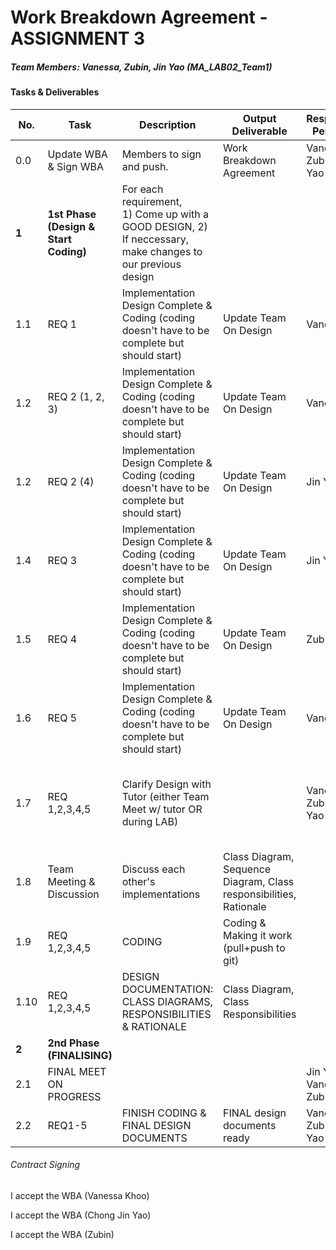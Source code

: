 # Work Breakdown Agreement - ASSIGNMENT 3
##### Team Members: Vanessa, Zubin, Jin Yao (MA_LAB02_Team1)

#### Tasks & Deliverables

| No. | Task      | Description | Output Deliverable | Responsible Person(s) | Deadline | Reviewer & Tester | Review/Test Dateline 
| ----------- | ----------- | ----------- | ----------- | ----------- | ----------- | ----------- | ----------- |
|0.0| Update WBA & Sign WBA | Members to sign and push. |  Work Breakdown Agreement | Vanessa, Zubin, Jin Yao | 15 Apr |  |  
|**1**| **1st Phase (Design & Start Coding)** | For each requirement, <br> 1) Come up with a GOOD DESIGN, 2) If neccessary, make changes to our previous design  | 
|1.1| REQ 1 | Implementation Design Complete & Coding (coding doesn't have to be complete but should start) | Update Team On Design | Vanessa | BEST BY 10 May, TUESDAY; ELSE 12 May, THURSDAY |  | 12 May
|1.2| REQ 2 (1, 2, 3) | Implementation Design Complete & Coding (coding doesn't have to be complete but should start) | Update Team On Design | Vanessa | BEST BY 10 May, TUESDAY; ELSE 12 May, THURSDAY |  | 12 May
|1.2| REQ 2 (4) | Implementation Design Complete & Coding (coding doesn't have to be complete but should start) | Update Team On Design | Jin Yao | BEST BY 10 May, TUESDAY; ELSE 12 May, THURSDAY |  | 12 May
|1.4| REQ 3 | Implementation Design Complete & Coding (coding doesn't have to be complete but should start) | Update Team On Design | Jin Yao | BEST BY 10 May, TUESDAY; ELSE 12 May, THURSDAY |  | 12 May
|1.5| REQ 4 | Implementation Design Complete & Coding (coding doesn't have to be complete but should start) | Update Team On Design | Zubin | BEST BY 10 May, TUESDAY; ELSE 12 May, THURSDAY |  | 12 May
|1.6| REQ 5 | Implementation Design Complete & Coding (coding doesn't have to be complete but should start) | Update Team On Design | Vanessa | BEST BY 10 May, TUESDAY; ELSE 12 May, THURSDAY |  | 12 May
|1.7| REQ 1,2,3,4,5 | Clarify Design with Tutor (either Team Meet w/ tutor OR during LAB) |  | Vanessa, Zubin, Jin Yao | 10 May, TUESDAY; ELSE 12 May, THURSDAY SCHEDULE SESSION |  | 12 May
|1.8| Team Meeting & Discussion | Discuss each other's implementations |  Class Diagram, Sequence Diagram, Class responsibilities, Rationale |  | 12 May, THURSDAY OR 13 May, FRIDAY | Vanessa, Zubin, Jin Yao | 12 May
|1.9| REQ 1,2,3,4,5 | CODING | Coding & Making it work (pull+push to git) |  | 14 May 90% progress | Vanessa, Zubin, Jin Yao | 14 May
|1.10| REQ 1,2,3,4,5 | DESIGN DOCUMENTATION: CLASS DIAGRAMS, RESPONSIBILITIES & RATIONALE | Class Diagram, Class Responsibilities |  | 14 May | Vanessa, Zubin, Jin Yao | 14 May
|**2**| **2nd Phase (FINALISING)** |  |  |  |  |  |
|2.1| FINAL MEET ON PROGRESS | | | Jin Yao, Vanessa, Zubin | 20 Apr | Vanessa, Zubin, Jin Yao| 20 Apr
|2.2| REQ1-5 | FINISH CODING & FINAL DESIGN DOCUMENTS | FINAL design documents ready | Vanessa, Zubin, Jin Yao | 22 Apr | Vanessa, Zubin, Jin Yao | 26 Apr


###### Contract Signing
I accept the WBA (Vanessa Khoo)

I accept the WBA (Chong Jin Yao)

I accept the WBA (Zubin)